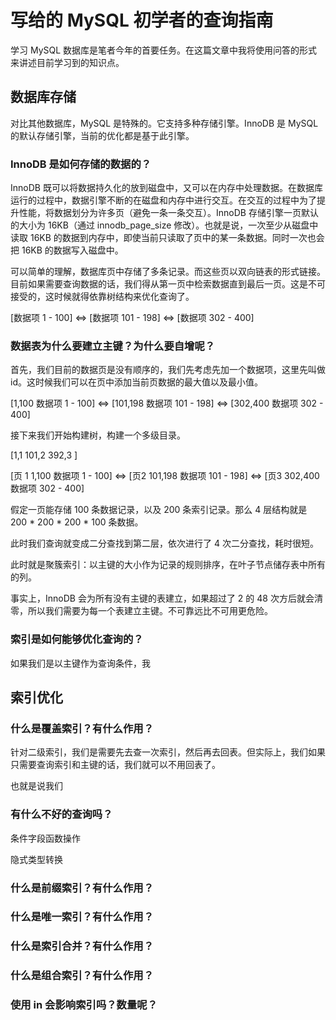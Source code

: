 # 写给的 MySQL 初学者的查询指南

学习 MySQL 数据库是笔者今年的首要任务。在这篇文章中我将使用问答的形式来讲述目前学习到的知识点。

## 数据库存储

对比其他数据库，MySQL 是特殊的。它支持多种存储引擎。InnoDB 是 MySQL 的默认存储引擎，当前的优化都是基于此引擎。

### InnoDB 是如何存储的数据的？

InnoDB 既可以将数据持久化的放到磁盘中，又可以在内存中处理数据。在数据库运行的过程中，数据引擎不断的在磁盘和内存中进行交互。在交互的过程中为了提升性能，将数据划分为许多页（避免一条一条交互）。InnoDB 存储引擎一页默认的大小为 16KB（通过 innodb_page_size 修改）。也就是说，一次至少从磁盘中读取 16KB 的数据到内存中，即使当前只读取了页中的某一条数据。同时一次也会把 16KB 的数据写入磁盘中。

可以简单的理解，数据库页中存储了多条记录。而这些页以双向链表的形式链接。目前如果需要查询数据的话，我们得从第一页中检索数据直到最后一页。这是不可接受的，这时候就得依靠树结构来优化查询了。

[数据项 1 - 100] <=> [数据项 101 - 198] <=> [数据项 302 - 400]

### 数据表为什么要建立主键？为什么要自增呢？

首先，我们目前的数据页是没有顺序的，我们先考虑先加一个数据项，这里先叫做 id。这时候我们可以在页中添加当前页数据的最大值以及最小值。

[1,100 数据项 1 - 100] <=> [101,198 数据项 101 - 198] <=> [302,400 数据项 302 - 400]

接下来我们开始构建树，构建一个多级目录。

[1,1  101,2  392,3 ]

[页 1 1,100 数据项 1 - 100] <=> [页2 101,198 数据项 101 - 198] <=> [页3 302,400 数据项 302 - 400]

假定一页能存储 100 条数据记录，以及 200 条索引记录。那么 4 层结构就是 200 * 200 * 200 * 100 条数据。 

此时我们查询就变成二分查找到第二层，依次进行了 4 次二分查找，耗时很短。 

此时就是聚簇索引：以主键的大小作为记录的规则排序，在叶子节点储存表中所有的列。

事实上，InnoDB 会为所有没有主键的表建立，如果超过了 2 的 48 次方后就会清零，所以我们需要为每一个表建立主键。不可靠远比不可用更危险。

### 索引是如何能够优化查询的？

如果我们是以主键作为查询条件，我

## 索引优化

### 什么是覆盖索引？有什么作用？

针对二级索引，我们是需要先去查一次索引，然后再去回表。但实际上，我们如果只需要查询索引和主键的话，我们就可以不用回表了。

也就是说我们


### 有什么不好的查询吗？

条件字段函数操作

隐式类型转换




### 什么是前缀索引？有什么作用？

### 什么是唯一索引？有什么作用？

### 什么是索引合并？有什么作用？

### 什么是组合索引？有什么作用？

### 使用 in 会影响索引吗？数量呢？ 
